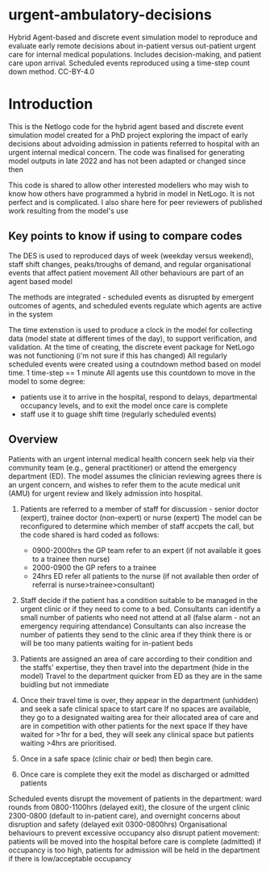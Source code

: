 # urgent-ambulatory-decisions
Hybrid Agent-based and discrete event simulation model to reproduce and evaluate early remote decisions about in-patient versus out-patient urgent care for internal medical populations. Includes decision-making, and patient care upon arrival. Scheduled events reproduced using a time-step count down method. CC-BY-4.0

# Introduction
This is the Netlogo code for the hybrid agent based and discrete event simulation model created for a PhD project exploring the impact of early decisions about advoiding admission in patients referred to hospital with an urgent internal medical concern.
The code was finalised for generating model outputs in late 2022 and has not been adapted or changed since then

This code is shared to allow other interested modellers who may wish to know how others have programmed a hybrid in model in NetLogo. It is not perfect and is complicated.
I also share here for peer reviewers of published work resulting from the model's use

## Key points to know if using to compare codes
The DES is used to reproduced days of week (weekday versus weekend), staff shift changes, peaks/troughs of demand, and regular organisational events that affect patient movement
All other behaviours are part of an agent based model

The methods are integrated - scheduled events as disrupted by emergent outcomes of agents, and scheduled events regulate which agents are active in the system

The time extenstion is used to produce a clock in the model for collecting data (model state at different times of the day), to support verification, and validation. 
At the time of creating, the discrete event package for NetLogo was not functioning (i'm not sure if this has changed)
All regularly scheduled events were created using a coutndown method based on model time.
1 time-step == 1 minute
All agents use this countdown to move in the model to some degree:
- patients use it to arrive in the hospital, respond to delays, departmental occupancy levels, and to exit the model once care is complete
- staff use it to guage shift time (regularly scheduled events)

## Overview
Patients with an urgent internal medical health concern seek help via their community team (e.g., general practitioner) or attend the emergency department (ED). The model assumes the clinician reviewing agrees there is an urgent concern, and wishes to refer them to the acute medical unit (AMU) for urgent review and likely admission into hospital.
1. Patients are referred to a member of staff for discussion - senior doctor (expert), trainee doctor (non-expert) or nurse (expert)
   The model can be reconfigured to determine which member of staff accpets the call, but the code shared is hard coded as follows:
   - 0900-2000hrs the GP team refer to an expert (if not available it goes to a trainee then nurse)
   - 2000-0900 the GP refers to a trainee
   - 24hrs ED refer all patients to the nurse (if not available then order of referral is nurse>trainee>consultant)

2. Staff  decide if the patient has a condition suitable to be managed in the urgent clinic or if they need to come to a bed.
   Consultants can identify a small number of patients who need not attend at all (false alarm - not an emergency requiring attendance)
   Consultants can also increase the number of patients they send to the clinic area if they think there is or will be too many patients waiting for in-patient beds
4. Patients are assigned an area of care according to their condition and the staffs' expertise, they then travel into the department (hide in the model)
   Travel to the department quicker from ED as they are in the same buidling but not immediate
5. Once their travel time is over, they appear in the department (unhidden) and seek a safe clinical space to start care
   If no spaces are available, they go to a designated waiting area for their allocated area of care and are in competition with other patients for the next space 
   If they have waited for >1hr for a bed, they will seek any clinical space but patients waiting >4hrs are prioritised.
6. Once in a safe space (clinic chair or bed) then begin care.
7. Once care is complete they exit the model as discharged or admitted patients

Scheduled events disrupt the movement of patients in the department: ward rounds from 0800-1100hrs (delayed exit), the closure of the urgent clinic 2300-0800 (default to in-patient care), and overnight concerns about disruption and safety (delayed exit 0300-0800hrs)
Organisational behaviours to prevent excessive occupancy also disrupt patient movement: patients will be moved into the hospital before care is complete (admitted) if occupancy is too high, patients for admission will be held in the department if there is low/acceptable occupancy

